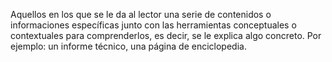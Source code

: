 Aquellos en los que se le da al lector una serie de contenidos o informaciones específicas junto con las
 herramientas conceptuales o contextuales para comprenderlos, es decir, se le explica algo concreto. 
 Por ejemplo: un informe técnico, una página de enciclopedia.